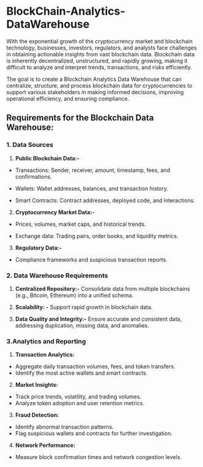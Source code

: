 # BlockChain-Analytics-DataWarehouse

With the exponential growth of the cryptocurrency market and blockchain technology, businesses, investors, regulators, and analysts face challenges in obtaining actionable insights from vast blockchain data. Blockchain data is inherently decentralized, unstructured, and rapidly growing, making it difficult to analyze and interpret trends, transactions, and risks efficiently.

The goal is to create a Blockchain Analytics Data Warehouse that can centralize, structure, and process blockchain data for cryptocurrencies to support various stakeholders in making informed decisions, improving operational efficiency, and ensuring compliance.

## Requirements for the Blockchain Data Warehouse:
### 1. Data Sources
1. **Public Blockchain Data:-**

* Transactions: Sender, receiver, amount, timestamp, fees, and confirmations.

* Wallets: Wallet addresses, balances, and transaction history.

* Smart Contracts: Contract addresses, deployed code, and interactions.

2. **Cryptocurrency Market Data:-**
* Prices, volumes, market caps, and historical trends.

* Exchange data: Trading pairs, order books, and liquidity metrics.

3. **Regulatory Data:-**

* Compliance frameworks and suspicious transaction reports.


### 2. Data Warehouse Requirements
1. **Centralized Repository:-**
Consolidate data from multiple blockchains (e.g., Bitcoin, Ethereum) into a unified schema.

2. **Scalability: -**
Support rapid growth in blockchain data.

3. **Data Quality and Integrity:-**
Ensure accurate and consistent data, addressing duplication, missing data, and anomalies.

### 3.Analytics and Reporting
1. **Transaction Analytics:**
* Aggregate daily transaction volumes, fees, and token transfers.
* Identify the most active wallets and smart contracts.
2. **Market Insights:**
* Track price trends, volatility, and trading volumes.
* Analyze token adoption and user retention metrics.
3. **Fraud Detection:**
* Identify abnormal transaction patterns.
* Flag suspicious wallets and contracts for further investigation.

4. **Network Performance:**
* Measure block confirmation times and network congestion levels.
